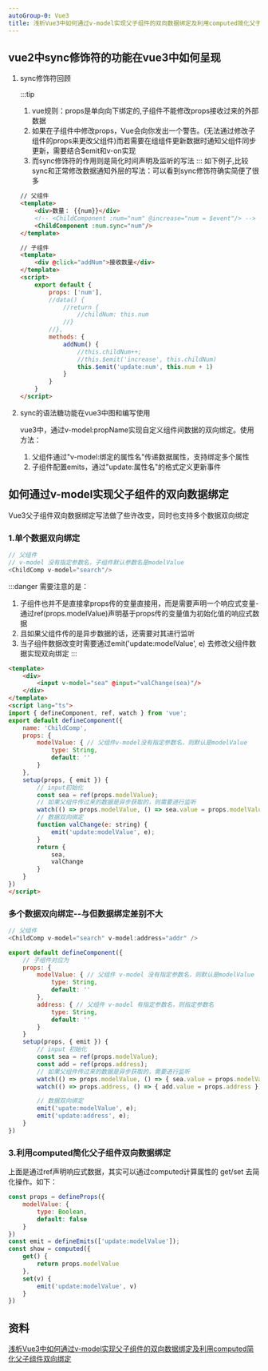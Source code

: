 ```yaml
---
autoGroup-0: Vue3
title: 浅析Vue3中如何通过v-model实现父子组件的双向数据绑定及利用computed简化父子组件双向绑定 
---
```

## vue2中sync修饰符的功能在vue3中如何呈现
1. sync修饰符回顾

    :::tip
    1. vue规则：props是单向向下绑定的,子组件不能修改props接收过来的外部数据
    2. 如果在子组件中修改props，Vue会向你发出一个警告。(无法通过修改子组件的props来更改父组件)而若需要在组组件更新数据时通知父组件同步更新，需要结合$emit和v-on实现
    3. 而sync修饰符的作用则是简化时间声明及监听的写法
    :::
    如下例子,比较sync和正常修改数据通知外层的写法：可以看到sync修饰符确实简便了很多
    ```html
    // 父组件
    <template>
        <div>数量： {{num}}</div>
        <!-- <ChildComponent :num="num" @increase="num = $event"/> -->
        <ChildComponent :num.sync="num"/>
    </template>

    // 子组件
    <template>
        <div @click="addNum">接收数量</div>
    </template>
    <script>
        export default {
            props: ['num'],
            //data() {
                //return {
                    //childNum: this.num
                //}
            //},
            methods: {
                addNum() {
                    //this.childNum++;
                    //this.$emit('increase', this.childNum)
                    this.$emit('update:num', this.num + 1)
                }
            }
        }
    </script>
    ```
2. sync的语法糖功能在vue3中图和编写使用

    vue3中，通过v-model:propName实现自定义组件间数据的双向绑定。使用方法：
    1. 父组件通过"v-model:绑定的属性名"传递数据属性，支持绑定多个属性
    2. 子组件配置emits，通过"update:属性名"的格式定义更新事件

## 如何通过v-model实现父子组件的双向数据绑定
Vue3父子组件双向数据绑定写法做了些许改变，同时也支持多个数据双向绑定
### 1.单个数据双向绑定
```js
// 父组件
// v-model 没有指定参数名，子组件默认参数名是modelValue
<ChildComp v-model="search"/>
```
:::danger
需要注意的是：
1. 子组件也并不是直接拿props传的变量直接用，而是需要声明一个响应式变量-通过ref(props.modelValue)声明基于props传的变量值为初始化值的响应式数据
2. 且如果父组件传的是异步数据的话，还需要对其进行监听
3. 当子组件数据改变时需要通过emit('update:modelValue', e) 去修改父组件数据实现双向绑定
:::

```html
<template>
    <div>
        <input v-model="sea" @input="valChange(sea)"/>
    </div>
</template>
<script lang="ts">
import { defineComponent, ref, watch } from 'vue';
export default defineComponent({
    name: 'ChildComp',
    props: {
        modelValue: { // 父组件v-model没有指定参数名，则默认是modelValue
            type: String, 
            default: ''
        }
    },
    setup(props, { emit }) {
        // input初始化
        const sea = ref(props.modelValue);
        // 如果父组件传过来的数据是异步获取的，则需要进行监听
        watch(() => props.modelValue, () => sea.value = props.modelValue);
        // 数据双向绑定
        function valChange(e: string) {
            emit('update:modelValue', e);
        }
        return {
            sea,
            valChange
        }
    }
})
</script>
```
### 多个数据双向绑定--与但数据绑定差别不大
```js
// 父组件
<ChildComp v-model="search" v-model:address="addr" />
```

```js
export default defineComponent({
    // 子组件对应为
    props: {
        modelValue: { // 父组件 v-model 没有指定参数名，则默认是modelValue
            type: String,
            default: ''
        },
        address: { // 父组件 v-model 有指定参数名，则指定参数名
            type: String,
            default: ''
        }
    }
    setup(props, { emit }) {
        // input 初始化
        const sea = ref(props.modelValue);
        const add = ref(props.address);
        // 如果父组件传过来的数据是异步获取的，需要进行监听
        watch(() => props.modelValue, () => { sea.value = props.modelValue; });
        watch(() => props.address, () => { add.value = props.address });

        // 数据双向绑定
        emit('upate:modelValue', e);
        emit('update:address', e);
    }
})
```
### 3.利用computed简化父子组件双向数据绑定
上面是通过ref声明响应式数据，其实可以通过computed计算属性的 get/set 去简化操作。如下：
```js
const props = defineProps({
    modelValue: {
        type: Boolean,
        default: false
    }
})
const emit = defineEmits(['update:modelValue']);
const show = computed({
    get() {
        return props.modelValue
    }, 
    set(v) {
        emit('update:modelValue', v)
    }
})
```
## 资料
[浅析Vue3中如何通过v-model实现父子组件的双向数据绑定及利用computed简化父子组件双向绑定 ](https://www.cnblogs.com/goloving/p/15514672.html)